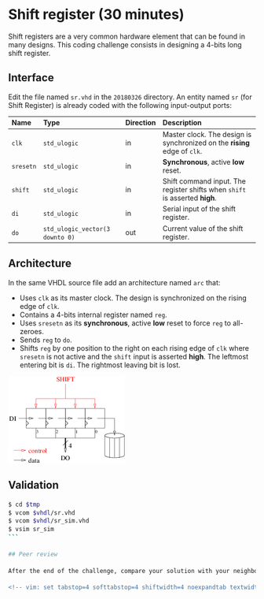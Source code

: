 <!-- MASTER-ONLY: DO NOT MODIFY THIS FILE-->
# Shift register (30 minutes)

Shift registers are a very common hardware element that can be found in many designs. This coding challenge consists in designing a 4-bits long shift register.

## Interface

Edit the file named `sr.vhd` in the `20180326` directory. An entity named `sr` (for Shift Register) is already coded with the following input-output ports:

| Name      | Type                            | Direction | Description                                                                 | 
| :----     | :----                           | :----     | :----                                                                       | 
| `clk`     | `std_ulogic`                    | in        | Master clock. The design is synchronized on the **rising** edge of `clk`.   | 
| `sresetn` | `std_ulogic`                    | in        | **Synchronous**, active **low** reset.                                      | 
| `shift`   | `std_ulogic`                    | in        | Shift command input. The register shifts when `shift` is asserted **high**. | 
| `di`      | `std_ulogic`                    | in        | Serial input of the shift register.                                         | 
| `do`      | `std_ulogic_vector(3 downto 0)` | out       | Current value of the shift register.                                        | 

## Architecture

In the same VHDL source file add an architecture named `arc` that:

* Uses `clk` as its master clock. The design is synchronized on the rising edge of `clk`.
* Contains a 4-bits internal register named `reg`.
* Uses `sresetn` as its **synchronous**, active **low** reset to force `reg` to all-zeroes.
* Sends `reg` to `do`.
* Shifts `reg` by one position to the right on each rising edge of `clk` where `sresetn` is not active and the `shift` input is asserted **high**. The leftmost entering bit is `di`. The rightmost leaving bit is lost.

![The shift register](figures/sr.png)

## Validation

````bash
$ cd $tmp
$ vcom $vhdl/sr.vhd
$ vcom $vhdl/sr_sim.vhd
$ vsim sr_sim
```

## Peer review

After the end of the challenge, compare your solution with your neighbours'.

<!-- vim: set tabstop=4 softtabstop=4 shiftwidth=4 noexpandtab textwidth=0: -->
